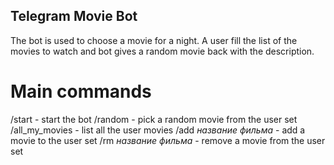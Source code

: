 ## Telegram Movie Bot

The bot is used to choose a movie for a night. A user fill the list of the movies to watch and bot gives a random movie back with the description.

# Main commands
/start - start the bot
/random - pick a random movie from the user set
/all_my_movies - list all the user movies
/add *название фильма* - add a movie to the user set
/rm *название фильма* - remove a movie from the user set
